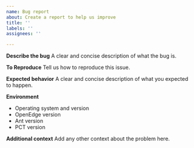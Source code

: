 ```yaml
---
name: Bug report
about: Create a report to help us improve
title: ''
labels: ''
assignees: ''

---
```


**Describe the bug**
A clear and concise description of what the bug is.

**To Reproduce**
Tell us how to reproduce this issue.

**Expected behavior**
A clear and concise description of what you expected to happen.

**Environment**
- Operating system and version
- OpenEdge version
- Ant version
- PCT version

**Additional context**
Add any other context about the problem here.
